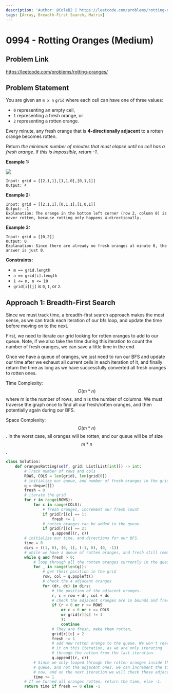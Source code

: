 ```yaml
---
description: 'Author: @ColeB2 | https://leetcode.com/problems/rotting-oranges/'
tags: [Array, Breadth-First Search, Matrix]
---
```


# 0994 - Rotting Oranges (Medium)

## Problem Link

https://leetcode.com/problems/rotting-oranges/

## Problem Statement

You are given an `m x n` `grid` where each cell can have one of three values:

- `0` representing an empty cell,
- `1` representing a fresh orange, or
- `2` representing a rotten orange.

Every minute, any fresh orange that is **4-directionally adjacent** to a rotten orange becomes rotten.

Return _the minimum number of minutes that must elapse until no cell has a fresh orange_. If _this is impossible, return -1_.

**Example 1:**

![](https://assets.leetcode.com/uploads/2019/02/16/oranges.png)

```
Input: grid = [[2,1,1],[1,1,0],[0,1,1]]
Output: 4
```

**Example 2:**

```
Input: grid = [[2,1,1],[0,1,1],[1,0,1]]
Output: -1
Explanation: The orange in the bottom left corner (row 2, column 0) is never rotten, because rotting only happens 4-directionally.
```

**Example 3:**

```
Input: grid = [[0,2]]
Output: 0
Explanation: Since there are already no fresh oranges at minute 0, the answer is just 0.
```

**Constraints:**

- `m == grid.length`
- `n == grid[i].length`
- `1 <= m, n <= 10`
- `grid[i][j]` is `0`, `1`, or `2`.

## Approach 1: Breadth-First Search

Since we must track time, a breadth-first search approach makes the most sense, as we can track each iteration of our bfs loop, and update the time before moving on to the next.

First, we need to iterate our grid looking for rotten oranges to add to our queue. Note, if we also take the time during this iteration to count the number of fresh oranges, we can save a little time in the end.

Once we have a queue of oranges, we just need to run our BFS and update our time after we exhaust all current cells in each iteration of it, and finally return the time as long as we have successfully converted all fresh oranges to rotten ones.

Time Complexity: $$O(m * n)$$ where m is the number of rows, and n is the number of columns. We must traverse the graph once to find all our fresh/rotten oranges, and then potentially again during our BFS.

Space Complexity: $$O(m * n)$$. In the worst case, all oranges will be rotten, and our queue will be of size $$m * n$$.

<Tabs>
<TabItem value="python" label="Python">
<SolutionAuthor name="@ColeB2"/>

```py
class Solution:
    def orangesRotting(self, grid: List[List[int]]) -> int:
        # Track number of rows and cols
        ROWS, COLS = len(grid), len(grid[0])
        # initialize our queue, and number of fresh oranges in the grid.
        q = deque([])
        fresh = 0
        # iterate the grid
        for r in range(ROWS):
            for c in range(COLS):
                # fresh oranges, increment our fresh count
                if grid[r][c] == 1:
                    fresh += 1
                # rotten oranges can be added to the queue.
                if grid[r][c] == 2:
                    q.append((r, c))
        # initialize our time, and directions for our BFS.
        time = 0
        dirs = ((1, 0), (0, 1), (-1, 0), (0, -1))
        # while we have a queue of rotten oranges, and fresh still remaining.
        while q and fresh > 0:
            # loop through all the rotten oranges currently in the queue.
            for _ in range(len(q)):
                # get their position in the grid
                row, col = q.popleft()
                # check the 4 adjacent oranges
                for (dr, dc) in dirs:
                    # the position of the adjacent oranges.
                    r, c = row + dr, col + dc
                    # check the adjacent oranges are in bounds and fresh.
                    if (r < 0 or r >= ROWS
                        or c < 0 or c >= COLS
                        or grid[r][c] != 1
                        ):
                        continue
                    # They are fresh, make them rotten, 
                    grid[r][c] = 2
                    fresh -= 1
                    # add new rotten orange to the queue. We won't reach
                    # it on this iteration, as we are only iterating
                    # through the rotten from the last iteration.
                    q.append((r, c))
            # Since we only looped through the rotten oranges inside the
            # queue, and not the adjacent ones, we can increment the time
            # now, and on the next iteration we will check those adjacent ones.
            time += 1
        # If we turned all oranges rotten, return the time, else -1.
        return time if fresh == 0 else -1
```

</TabItem>
</Tabs>
